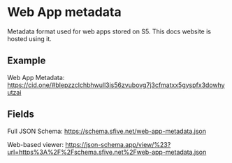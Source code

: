 # Web App metadata

Metadata format used for web apps stored on S5. This docs website is hosted using it.

## Example

Web App Metadata: <https://cid.one/#blepzzclchbhwull3is56zvubovg7j3cfmatxx5gyspfx3dowhyutzai>

## Fields

Full JSON Schema: <https://schema.sfive.net/web-app-metadata.json>

Web-based viewer: <https://json-schema.app/view/%23?url=https%3A%2F%2Fschema.sfive.net%2Fweb-app-metadata.json>